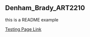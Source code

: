 ## Denham_Brady_ART2210

this is a README example


[Testing Page Link](https://bdenha3.github.io/Denham_Brady_ART2210/testCoding/Aug28classwork.html)

